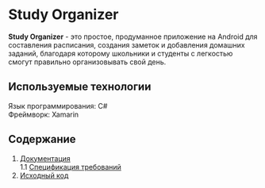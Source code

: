 # Study Organizer
**Study Organizer** - это простое, продуманное приложение на Android для составления расписания, создания заметок и добавления домашних заданий, благодаря которому школьники и студенты с легкостью смогут правильно организовывать свой день. 

## Используемые технологии

Язык программирования: C#  
Фреймворк: Xamarin


## Содержание

1. [Документация](https://github.com/BrushkouMatvey/Study-Organizer/tree/master/docs)  
1.1 [Спецификация требований](https://github.com/BrushkouMatvey/Study-Organizer/blob/master/docs/Requirements/Requirements.md) 
2. [Исходный код](https://github.com/BrushkouMatvey/Study-Organizer/tree/master/src/src)

